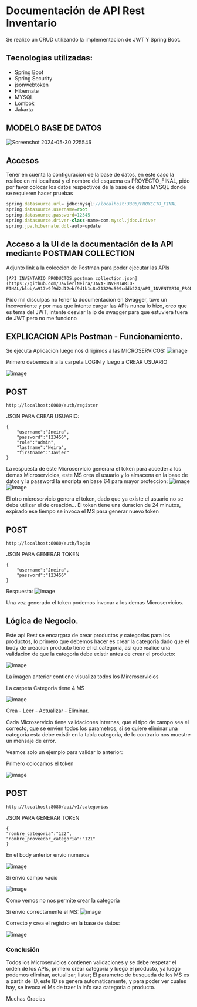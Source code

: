
# Documentación de API Rest Inventario

Se realizo un CRUD utilizando la implementacion de JWT Y Spring Boot.

## Tecnologias utilizadas:
* Spring Boot 
* Spring Security
* jsonwebtoken
* Hibernate
* MYSQL
* Lombok
* Jakarta

## MODELO BASE DE DATOS
![Screenshot 2024-05-30 225546](https://github.com/JavierlNeira/JAVA-INVENTARIO-FINAL/assets/114690233/f895cb6b-0664-495c-bdec-0519d44d6f84)
## Accesos
Tener en cuenta la configuracion de la base de datos, en este caso la realice en mi localhost y el nombre del esquema es PROYECTO_FINAL, pido por favor colocar los datos respectivos de la base de datos MYSQL donde se requieren hacer pruebas

```javascript
spring.datasource.url= jdbc:mysql://localhost:3306/PROYECTO_FINAL
spring.datasource.username=root
spring.datasource.password=12345
spring.datasource.driver-class-name=com.mysql.jdbc.Driver
spring.jpa.hibernate.ddl-auto=update

```

## Acceso a la UI de la documentación de la API mediante POSTMAN COLLECTION 

Adjunto link a la coleccion de Postman para poder ejecutar las APIs
```
[API_INVENTARIO_PRODUCTOS.postman_collection.json](https://github.com/JavierlNeira/JAVA-INVENTARIO-FINAL/blob/a917e9f9d2d12ebf9d1b1c8e71329c509cddb224/API_INVENTARIO_PRODUCTOS.postman_collection.json)
```
Pido mil disculpas no tener la documentacion en Swagger, tuve un incoveniente y por mas que intente cargar las APIs nunca lo hizo, creo que es tema del JWT, intente desviar la ip de swagger para que estuviera fuera de JWT pero no me funciono

## EXPLICACION APIs Postman - Funcionamiento.
Se ejecuta Aplicacion luego nos dirigimos a las MICROSERVICOS:
![image](https://github.com/JavierlNeira/JAVA-INVENTARIO-FINAL/assets/114690233/7efd7819-9ffd-4fbc-b658-0a3318475aa4)

Primero debemos ir a la carpeta LOGIN y luego a CREAR USUARIO

![image](https://github.com/JavierlNeira/JAVA-INVENTARIO-FINAL/assets/114690233/7b6ef2b9-c9db-4d98-97b5-883eeaa30b30)

## POST
```
http://localhost:8080/auth/register
```
JSON PARA CREAR USUARIO:
```
{
    "username":"Jneira",
    "password":"123456",
    "role":"admin",
    "lastname":"Neira",
    "firstname":"Javier"
}
```
La respuesta de este Microservicio generara el token para acceder a los demas Microservicios, este MS crea el usuario  y lo almacena en la base de datos y la password la encripta en base 64 para mayor proteccion:
![image](https://github.com/JavierlNeira/JAVA-INVENTARIO-FINAL/assets/114690233/03863430-6faa-4e6a-a1c0-504da139066b)
![image](https://github.com/JavierlNeira/JAVA-INVENTARIO-FINAL/assets/114690233/c9aaf707-642f-42e5-9622-d40c2288346e)

El otro microservicio genera el token, dado que ya existe el usuario no se debe utilizar el de creación... El token tiene una duracion de 24 minutos, expirado ese tiempo se invoca el MS para generar nuevo token

## POST
```
http://localhost:8080/auth/login
```
JSON PARA GENERAR TOKEN 
```
{
    "username":"Jneira",
    "password":"123456"
}
```
Respuesta:
![image](https://github.com/JavierlNeira/JAVA-INVENTARIO-FINAL/assets/114690233/4791b9bf-6153-4c03-931f-c0fd25d49be8)


Una vez generado el token podemos invocar a los demas Microservicios.

## Lógica de Negocio.

Este api Rest se encargara de crear productos y categorias para los productos, lo primero que debemos hacer es crear la categoria dado que el body de creacion producto tiene el id_categoria, asi que realice una validacion de que la categoria debe existir antes de crear el producto:

![image](https://github.com/JavierlNeira/JAVA-INVENTARIO-FINAL/assets/114690233/a651f5a8-daa2-430e-b174-28f2f6261d10)

La imagen anterior contiene visualiza todos los Mircroservicios

La carpeta Categoria tiene 4 MS

![image](https://github.com/JavierlNeira/JAVA-INVENTARIO-FINAL/assets/114690233/4c103aa2-fe78-4e22-830a-e7e1d5c29273)

Crea - Leer - Actualizar - Eliminar.

Cada Microservicio tiene validaciones internas, que el tipo de campo sea el correcto, que se envien todos los parametros, si se quiere eliminar una categoria esta debe existir en la tabla categoria, de lo contrario nos muestre un mensaje de error.

Veamos solo un ejemplo para validar lo anterior:

Primero colocamos el token

![image](https://github.com/JavierlNeira/JAVA-INVENTARIO-FINAL/assets/114690233/08d5388e-cd97-4b76-95a0-84bbdf073ef2)

## POST
```
http://localhost:8080/api/v1/categorias
```
JSON PARA GENERAR TOKEN 
```
{
"nombre_categoria":"122",
"nombre_proveedor_categoria":"121"
}
```
En el body anterior envio numeros

![image](https://github.com/JavierlNeira/JAVA-INVENTARIO-FINAL/assets/114690233/a69a8965-1ba5-4a4c-98c1-0da8a8e58ec6)

Si envio campo vacio

![image](https://github.com/JavierlNeira/JAVA-INVENTARIO-FINAL/assets/114690233/ba70ab94-29a7-403a-a8f3-6ce83549a52a)

Como vemos no nos permite crear la categoria

Si envio correctamente el MS:
![image](https://github.com/JavierlNeira/JAVA-INVENTARIO-FINAL/assets/114690233/b6171a57-86a4-4980-a877-0a0913eb5c8b)

Correcto y crea el registro en la base de datos:

![image](https://github.com/JavierlNeira/JAVA-INVENTARIO-FINAL/assets/114690233/8a2a49e0-c00c-4b4b-ae71-f058af1854a4)

### Conclusión

Todos los Microservicios contienen validaciones y se debe respetar el orden de los APIs, primero crear categoria y luego el producto, ya luego podemos eliminar, actualizar, listar; El parametro de busqueda de los MS es a partir de ID, este ID se genera automaticamente, y para poder ver cuales hay, se invoca el Ms de traer la info sea categoria o producto.

Muchas Gracias



